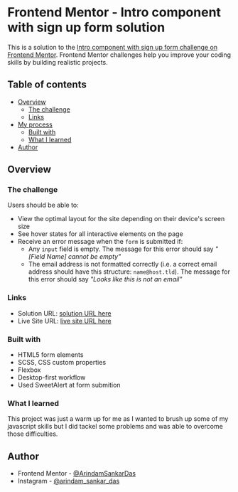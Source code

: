 # Frontend Mentor - Intro component with sign up form solution

This is a solution to the [Intro component with sign up form challenge on Frontend Mentor](https://www.frontendmentor.io/challenges/intro-component-with-signup-form-5cf91bd49edda32581d28fd1). Frontend Mentor challenges help you improve your coding skills by building realistic projects.

## Table of contents

- [Overview](#overview)
  - [The challenge](#the-challenge)
  - [Links](#links)
- [My process](#my-process)
  - [Built with](#built-with)
  - [What I learned](#what-i-learned)
- [Author](#author)

## Overview

### The challenge

Users should be able to:

- View the optimal layout for the site depending on their device's screen size
- See hover states for all interactive elements on the page
- Receive an error message when the `form` is submitted if:
  - Any `input` field is empty. The message for this error should say _"[Field Name] cannot be empty"_
  - The email address is not formatted correctly (i.e. a correct email address should have this structure: `name@host.tld`). The message for this error should say _"Looks like this is not an email"_

### Links

- Solution URL: [solution URL here](https://github.com/ArindamSankarDas/FrontendMentor-Challenges/tree/main/Sign-Up-Form-Component-main)
- Live Site URL: [live site URL here](https://cool-lamington-d821be.netlify.app/)

### Built with

- HTML5 form elements
- SCSS, CSS custom properties
- Flexbox
- Desktop-first workflow
- Used SweetAlert at form submition

### What I learned

This project was just a warm up for me as I wanted to brush up some of my javascript skills but I did tackel some problems and was able to overcome those difficulties.

## Author

- Frontend Mentor - [@ArindamSankarDas](https://www.frontendmentor.io/profile/ArindamSankarDas)
- Instagram - [@arindam_sankar_das](https://www.instagram.com/arindam_sankar_das/)
